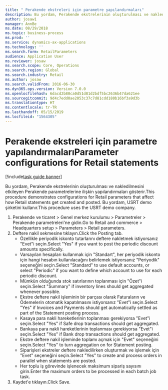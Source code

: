 ```yaml
---
title: " Perakende ekstreleri için parametre yapılandırmaları"
description: Bu yordam, Perakende ekstrelerinin oluşturulması ve nakledilmesini etkileyen Perakende parametrelerine ilişkin yapılandırmaları gösterir.
author: josaw1
manager: AnnBe
ms.date: 08/29/2018
ms.topic: business-process
ms.prod: ''
ms.service: dynamics-ax-applications
ms.technology: ''
ms.search.form: RetailParameters
audience: Application User
ms.reviewer: josaw
ms.search.scope: Core, Operations
ms.search.region: Global
ms.search.industry: Retail
ms.author: josaw
ms.search.validFrom: 2016-06-30
ms.dyn365.ops.version: Version 7.0.0
ms.openlocfilehash: 6dacd2b80ca0d51d81d2bdf5bc2636b47da621ee
ms.sourcegitcommit: 9d4c7edd0ae2053c37c7d81cdd180b16bf3a9d3b
ms.translationtype: HT
ms.contentlocale: tr-TR
ms.lasthandoff: 05/15/2019
ms.locfileid: "1564305"
---
```

# <a name="parameter-configurations-for-retail-statements"></a><span data-ttu-id="07e3f-103"> Perakende ekstreleri için parametre yapılandırmaları</span><span class="sxs-lookup"><span data-stu-id="07e3f-103">Parameter configurations for Retail statements</span></span>

[!include[task guide banner](../includes/task-guide-banner.md)]

<span data-ttu-id="07e3f-104">Bu yordam, Perakende ekstrelerinin oluşturulması ve nakledilmesini etkileyen Perakende parametrelerine ilişkin yapılandırmaları gösterir.</span><span class="sxs-lookup"><span data-stu-id="07e3f-104">This procedure demonstrates configurations for Retail parameters that affect how Retail statements get created and posted.</span></span> <span data-ttu-id="07e3f-105">Bu yordam, USRT demo şirketini kullanır.</span><span class="sxs-lookup"><span data-stu-id="07e3f-105">This procedure uses the USRT demo company.</span></span>

1. <span data-ttu-id="07e3f-106">Perakende ve ticaret > Genel merkez kurulumu  > Parametreler > Perakende parametreleri'ne gidin.</span><span class="sxs-lookup"><span data-stu-id="07e3f-106">Go to Retail and commerce > Headquarters setup  > Parameters > Retail parameters.</span></span>
2. <span data-ttu-id="07e3f-107">Deftere nakil sekmesine tıklayın.</span><span class="sxs-lookup"><span data-stu-id="07e3f-107">Click the Posting tab.</span></span>
    * <span data-ttu-id="07e3f-108">Özellikle periyodik iskonto tutarlarını deftere nakletmek istiyorsanız "Evet"i seçin.</span><span class="sxs-lookup"><span data-stu-id="07e3f-108">Select "Yes" if you want to post the periodic discount amounts specifically.</span></span>  
    * <span data-ttu-id="07e3f-109">Varsayılan hesapları kullanmak için "Standart", her periyodik iskonto için hangi hesabın kullanılacağını belirlemek istiyorsanız "Periyodik" seçeneğini seçin.</span><span class="sxs-lookup"><span data-stu-id="07e3f-109">Select "Standard" to use default accounts, or select "Periodic" if you want to define which account to use for each periodic discount.</span></span>  
    * <span data-ttu-id="07e3f-110">Mümkün olduğunda stok satırlarının toplanması için "Özet"i seçin.</span><span class="sxs-lookup"><span data-stu-id="07e3f-110">Select "Summary" if inventory lines should get aggregated whenever possible.</span></span>  
    * <span data-ttu-id="07e3f-111">Ekstre deftere nakil işleminin bir parçası olarak Faturaların ve Ödemelerin otomatik kapatılmasını istiyorsanız "Evet"i seçin.</span><span class="sxs-lookup"><span data-stu-id="07e3f-111">Select "Yes" if Invoices and Payments should get automatically settled as part of the Statement posting process.</span></span>  
    * <span data-ttu-id="07e3f-112">Kasaya para nakli hareketlerinin toplanması gerekiyorsa "Evet"i seçin.</span><span class="sxs-lookup"><span data-stu-id="07e3f-112">Select "Yes" if Safe drop transactions should get aggregated.</span></span>  
    * <span data-ttu-id="07e3f-113">Bankaya para nakli hareketlerinin toplanması gerekiyorsa "Evet"i seçin.</span><span class="sxs-lookup"><span data-stu-id="07e3f-113">Select "Yes" if Bank drop transactions should get aggregated.</span></span>  
    * <span data-ttu-id="07e3f-114">Ekstre deftere nakil işleminde toplamı açmak için "Evet" seçeneğini seçin.</span><span class="sxs-lookup"><span data-stu-id="07e3f-114">Select "Yes" to turn aggregation on for Statement posting.</span></span>  
    * <span data-ttu-id="07e3f-115">Siparişleri ekstreler deftere nakledilirken oluşturmak ve işlemek için "Evet" seçeneğini seçin.</span><span class="sxs-lookup"><span data-stu-id="07e3f-115">Select "Yes" to create and process orders in parallel when statements are posted.</span></span>  
    * <span data-ttu-id="07e3f-116">Her toplu iş görevinde işlenecek maksimum sipariş sayısını girin.</span><span class="sxs-lookup"><span data-stu-id="07e3f-116">Enter the maximum orders to be processed in each batch job task.</span></span>  
3. <span data-ttu-id="07e3f-117">Kaydet'e tıklayın.</span><span class="sxs-lookup"><span data-stu-id="07e3f-117">Click Save.</span></span>

